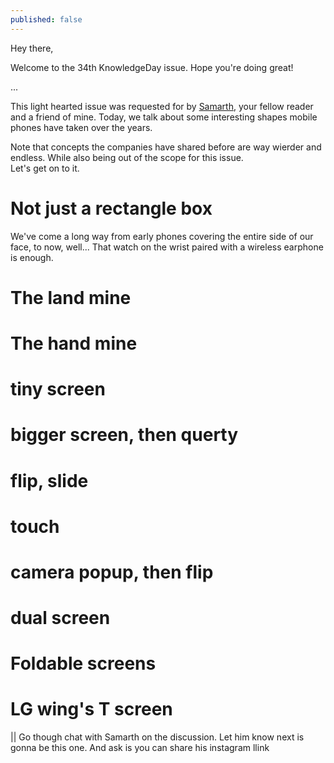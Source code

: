 ```yaml
---
published: false
---
```

Hey there,

Welcome to the 34th KnowledgeDay issue. Hope you're doing great!

...

This light hearted issue was requested for by [Samarth](), your fellow reader and a friend of mine. Today, we talk about some interesting shapes mobile phones have taken over the years.

Note that concepts the companies have shared before are way wierder and endless. While also being out of the scope for this issue.  
Let's get on to it.

# Not just a rectangle box
We've come a long way from early phones covering the entire side of our face, to now, well... That watch on the wrist paired with a wireless earphone is enough.  

# The land mine

# The hand mine

# tiny screen

# bigger screen, then querty

# flip, slide

# touch

# camera popup, then flip

# dual screen

# Foldable screens

# LG wing's T screen

|| Go though chat with Samarth on the discussion. Let him know next is gonna be this one. And ask is you can share his instagram llink